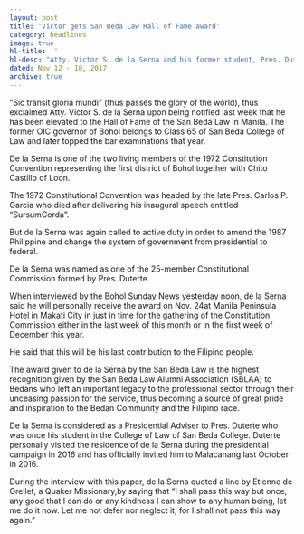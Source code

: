 ```yaml
---
layout: post
title: 'Victor gets San Beda Law Hall of Fame award'
category: headlines
image: true
hl-title: ''
hl-desc: "Atty. Victor S. de la Serna and his former student, Pres. Duterte as shown in the file photo during the latter’s visit in Malacanang Palace late last year."
dated: Nov 12 - 18, 2017
archive: true
---
```


“Sic transit gloria mundi” (thus passes the glory of the world), thus exclaimed Atty. Victor S. de la Serna upon being notified last week that he has been elevated to the Hall of Fame of the San Beda Law in Manila.
The former OIC governor of Bohol belongs to Class 65 of San Beda College of Law and later topped the bar examinations that year.

De la Serna is one of the two living members of the 1972 Constitution Convention representing the first district of Bohol together with Chito Castillo of Loon.

The 1972 Constitutional Convention was headed by the late Pres. Carlos P. Garcia who died after delivering his inaugural speech entitled “SursumCorda”.

But de la Serna was again called to active duty in order to amend the 1987 Philippine and change the system of government from presidential to federal.

De la Serna was named as one of the 25-member Constitutional Commission formed by Pres. Duterte.

When interviewed by the Bohol Sunday News yesterday noon, de la Serna said he will personally receive the award on Nov. 24at Manila Peninsula Hotel in Makati City in just in time for the gathering of the Constitution Commission either in the last week of this month or in the first week of December this year.

He said that this will be his last contribution to the Filipino people.

The award given to de la Serna by the San Beda Law is the highest recognition given by the San Beda Law Alumni Association (SBLAA) to Bedans who left an important legacy to the professional sector through their unceasing passion for the service, thus becoming a source of great pride and inspiration to the Bedan Community and the Filipino race.

De la Serna is considered as a Presidential Adviser to Pres. Duterte who was once his student in the College of Law of San Beda College. Duterte personally visited the residence of de la Serna during the presidential campaign in 2016 and has officially invited him to Malacanang last October in 2016.

During the interview with this paper, de la Serna quoted a line by Etienne de Grellet, a Quaker Missionary,by saying that “I shall pass this way but once, any good that I can do or any kindness I can show to any human being, let me do it now. Let me not defer nor neglect it, for I shall not pass this way again.”